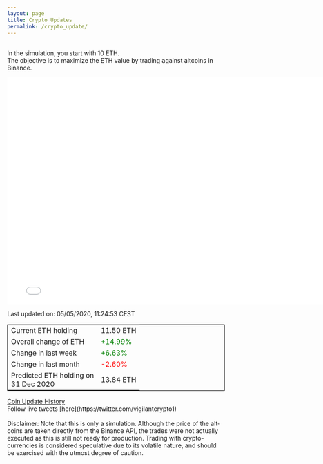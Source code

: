 ```yaml
---
layout: page
title: Crypto Updates
permalink: /crypto_update/
---
```

<br>In the simulation, you start with 10 ETH.<br>The objective is to maximize the ETH value by trading against altcoins 
in Binance.

<iframe width="775" height="525" frameborder="0" scrolling="no" src="//plotly.com/~vikramaditya91/109.embed"></iframe>

Last updated on: 05/05/2020, 11:24:53 CEST 
<table style="border:1px solid black;margin-left:auto;margin-right:auto;">
	<tbody>
	<tr>
		<td>Current ETH holding</td>
		<td>     11.50 ETH</td>
	</tr>
	<tr>
		<td>Overall change of ETH</td>
		<td><font color="green">+14.99%</font></td>
	</tr>
	<tr>
		<td>Change in last week</td>
		<td><font color="green">+6.63%</font></td>
	</tr>
	<tr>
		<td>Change in last month</td>
		<td><font color="red">-2.60%</font></td>
	</tr>
    <tr>
		<td>Predicted ETH holding on<br>31 Dec 2020</td>
		<td>     13.84 ETH</td>
	</tr>
	</tbody>
</table>
<a href="{{ site.baseurl }}/crypto_history">Coin Update History</a>
<br>
Follow live tweets [here](https://twitter.com/vigilantcrypto1)
<br>
<br>
Disclaimer:
Note that this is only a simulation. Although the price of the alt-coins are taken directly from the Binance API, the trades were not actually executed as this is still not ready for production.
Trading with crypto-currencies is considered speculative due to its volatile nature, and should be exercised with the utmost degree of caution.